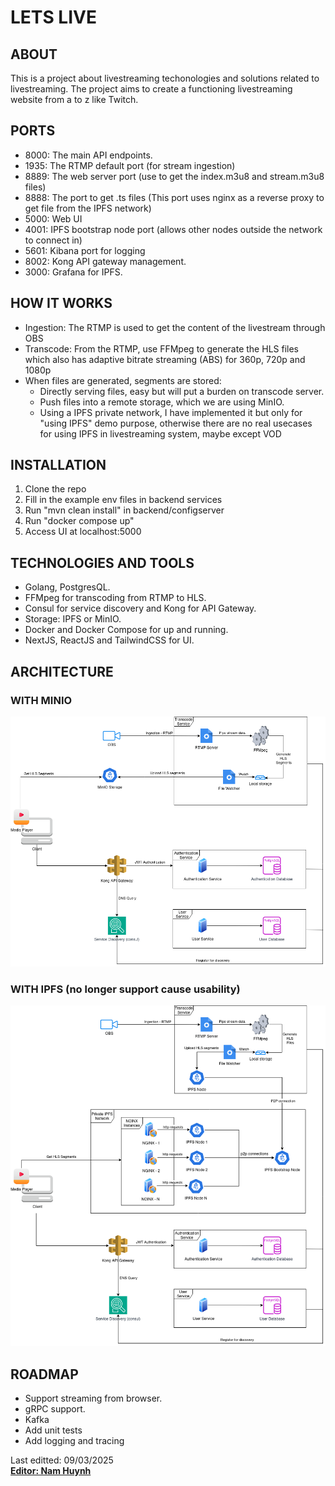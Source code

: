 # LETS LIVE

## ABOUT
This is a project about livestreaming techonologies and solutions related to livestreaming.
The project aims to create a functioning livestreaming website from a to z like Twitch.

## PORTS
- 8000: The main API endpoints.
- 1935: The RTMP default port (for stream ingestion)  
- 8889: The web server port (use to get the index.m3u8 and stream.m3u8 files)
- 8888: The port to get .ts files (This port uses nginx as a reverse proxy to get file from the IPFS network)  
- 5000: Web UI  
- 4001: IPFS bootstrap node port (allows other nodes outside the network to connect in)
- 5601: Kibana port for logging
- 8002: Kong API gateway management.
- 3000: Grafana for IPFS.

## HOW IT WORKS
- Ingestion: The RTMP is used to get the content of the livestream through OBS  
- Transcode: From the RTMP, use FFMpeg to generate the HLS files which also has adaptive bitrate streaming (ABS) for 360p, 720p and 1080p  
- When files are generated, segments are stored:  
  * Directly serving files, easy but will put a burden on transcode server.  
  * Push files into a remote storage, which we are using MinIO.  
  * Using a IPFS private network, I have implemented it but only for "using IPFS" demo purpose, otherwise there are no real usecases for using IPFS in livestreaming system, maybe except VOD  

## INSTALLATION
1. Clone the repo
2. Fill in the example env files in backend services
3. Run "mvn clean install" in backend/configserver
4. Run "docker compose up"
5. Access UI at localhost:5000

## TECHNOLOGIES AND TOOLS
- Golang, PostgresQL.
- FFMpeg for transcoding from RTMP to HLS.
- Consul for service discovery and Kong for API Gateway.
- Storage: IPFS or MinIO.
- Docker and Docker Compose for up and running.
- NextJS, ReactJS and TailwindCSS for UI.

## ARCHITECTURE  
### WITH MINIO  
![MINIO ARCHITECTURE](docs/minio_architecture.png)

### WITH IPFS (no longer support cause usability)
![IPFS ARCHITECTURE](docs/ipfs_architecture.png)


## ROADMAP

* Support streaming from browser.
* gRPC support.
* Kafka
* Add unit tests
* Add logging and tracing

Last editted: 09/03/2025  
**[Editor: Nam Huynh](https://github.com/ThNam203)**

